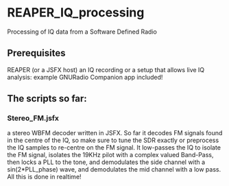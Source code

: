 # REAPER_IQ_processing
Processing of IQ data from a Software Defined Radio

## Prerequisites
REAPER (or a JSFX host)
an IQ recording or a setup that allows live IQ analysis: example GNURadio Companion app included!

## The scripts so far:

### Stereo_FM.jsfx
a stereo WBFM decoder written in JSFX.
So far it decodes FM signals found in the centre of the IQ, so make sure to tune the SDR exactly or preprocess the IQ samples to re-centre on the FM signal.
It low-passes the IQ to isolate the FM signal, isolates the 19KHz pilot with a complex valued Band-Pass, then locks a PLL to the tone, and demodulates the side channel with a sin(2*PLL_phase) wave, and demodulates the mid channel with a low pass. All this is done in realtime!
